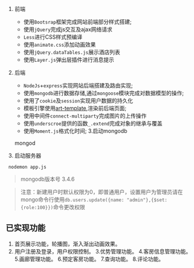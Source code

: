 ﻿1. 前端
	- 使用`Bootsrap`框架完成网站前端部分样式搭建;
	- 使用`jQuery`完成js交互及ajax网络请求
	- `Less`进行CSS样式预编译
	- 使用`animate.css`添加动画效果
	- 使用`jQuery.dataTables.js`展示酒店列表
	- 使用`Layer.js`弹出层插件进行消息提示

2. 后端
	- `NodeJs`+`express`实现网站后端搭建及路由实现;
	- 使用`mongodb`进行数据存储,通过`mongoose`模块完成对数据模型的操作;
	- 使用了`cookie`及`session`实现用户数据的持久化
	- 模板引擎使用[art-template](https://github.com/aui/artTemplate),渲染前后端页面;
	- 使用中间件`connect-multiparty`完成图片的上传操作
	- 使用`underscroe`提供的函数`_.extend`完成对象的继承与覆盖
	- 使用`Moment.js`格式化时间;
3.启动mongodb

   mongod
   
4. 启动服务器
```
 nodemon app.js
```

> mongodb版本号 3.4.6

> 注意：新建用户时默认权限为0，即普通用户，设置用户为管理员请在mongo命令行使用`db.users.update({name: "admin"},{$set:{role:100}})`命令更改权限

## 已实现功能

1. 首页展示功能，轮播图，渐入渐出动画效果。
2. 用户注册及登录，用户权限控制。
3.优势管理功能。
4.客房信息管理功能。
5.画廊管理功能。
6.预定客房功能。
7.查询功能。
8.评论功能。

